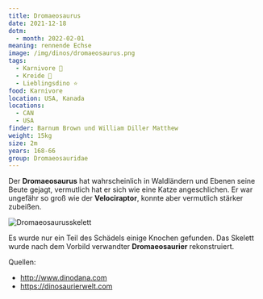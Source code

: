```yaml
---
title: Dromaeosaurus
date: 2021-12-18
dotm:
  - month: 2022-02-01
meaning: rennende Echse
image: /img/dinos/dromaeosaurus.png
tags:
  - Karnivore 🥩
  - Kreide 🦴
  - Lieblingsdino ⭐
food: Karnivore
location: USA, Kanada
locations:
  - CAN
  - USA
finder: Barnum Brown und William Diller Matthew
weight: 15kg
size: 2m
years: 168-66
group: Dromaeosauridae
---
```

Der **Dromaeosaurus** hat wahrscheinlich in Waldländern und Ebenen seine Beute gejagt, vermutlich hat er sich wie eine Katze angeschlichen. Er war ungefähr so groß wie der **Velociraptor**, konnte aber vermutlich stärker zubeißen.  

![Dromaeosaurusskelett](/img/dinos/dromaeosaurus-skelett.jpg)

Es wurde nur ein Teil des Schädels einige Knochen gefunden. Das Skelett wurde nach dem Vorbild verwandter **Dromaeosaurier** rekonstruiert.  

Quellen:[](http://www.dinodana.com)

* <http://www.dinodana.com>
* <https://dinosaurierwelt.com>